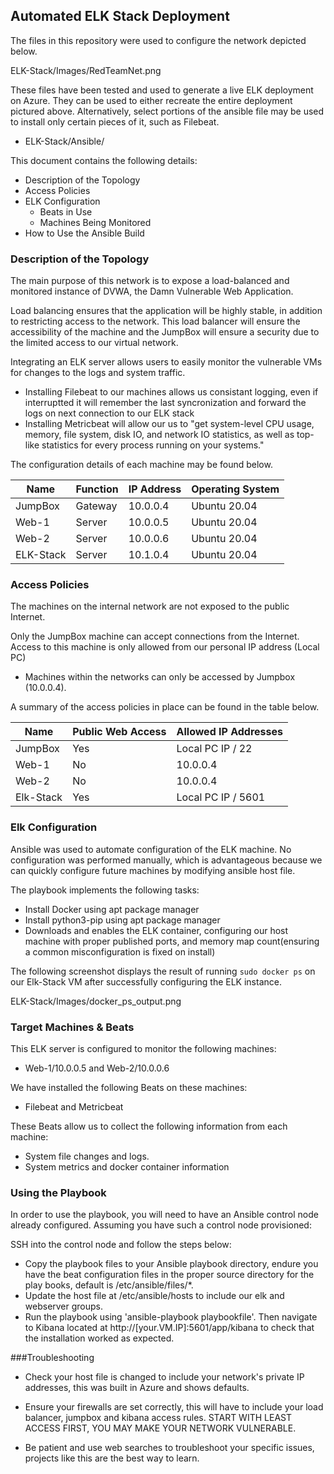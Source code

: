 ## Automated ELK Stack Deployment

The files in this repository were used to configure the network depicted below.

ELK-Stack/Images/RedTeamNet.png

These files have been tested and used to generate a live ELK deployment on Azure. They can be used to either recreate the entire deployment pictured above. Alternatively, select portions of the ansible file may be used to install only certain pieces of it, such as Filebeat.

  - ELK-Stack/Ansible/

This document contains the following details:
- Description of the Topology
- Access Policies
- ELK Configuration
  - Beats in Use
  - Machines Being Monitored
- How to Use the Ansible Build


### Description of the Topology

The main purpose of this network is to expose a load-balanced and monitored instance of DVWA, the Damn Vulnerable Web Application.

Load balancing ensures that the application will be highly stable, in addition to restricting access to the network.
This load balancer will ensure the accessibility of the machine and the JumpBox will ensure a security due to the limited access to our virtual network.

Integrating an ELK server allows users to easily monitor the vulnerable VMs for changes to the logs and system traffic.
- Installing Filebeat to our machines allows us consistant logging, even if interruptted it will remember the last syncronization and forward the logs on next connection to our ELK stack
- Installing Metricbeat will allow our us to "get system-level CPU usage, memory, file system, disk IO, and network IO statistics, as well as top-like statistics for every process running on your systems."

The configuration details of each machine may be found below.

| Name     | Function | IP Address | Operating System |
|----------|----------|------------|------------------|
| JumpBox  | Gateway  | 10.0.0.4   | Ubuntu 20.04     |
| Web-1    | Server   | 10.0.0.5   | Ubuntu 20.04     |
| Web-2    | Server   | 10.0.0.6   | Ubuntu 20.04     |
| ELK-Stack| Server   | 10.1.0.4   | Ubuntu 20.04     |

### Access Policies

The machines on the internal network are not exposed to the public Internet. 

Only the JumpBox machine can accept connections from the Internet. Access to this machine is only allowed from our personal IP address (Local PC)

- Machines within the networks can only be accessed by Jumpbox  (10.0.0.4).


A summary of the access policies in place can be found in the table below.

| Name     | Public Web Access   | Allowed IP Addresses |
|----------|---------------------|----------------------|
| JumpBox  | Yes                 | Local PC IP / 22     |
| Web-1    | No                  | 10.0.0.4             |
| Web-2    | No                  | 10.0.0.4             |
| Elk-Stack| Yes                 | Local PC IP / 5601   |

### Elk Configuration

Ansible was used to automate configuration of the ELK machine. No configuration was performed manually, which is advantageous because we can quickly configure future machines by modifying ansible host file.

The playbook implements the following tasks:
- Install Docker using apt package manager
- Install python3-pip using apt package manager
- Downloads and enables the ELK container, configuring our host machine with proper published ports, and memory map count(ensuring a common misconfiguration is fixed on install)

The following screenshot displays the result of running `sudo docker ps` on our Elk-Stack VM after successfully configuring the ELK instance.

ELK-Stack/Images/docker_ps_output.png

### Target Machines & Beats
This ELK server is configured to monitor the following machines:
- Web-1/10.0.0.5 and Web-2/10.0.0.6

We have installed the following Beats on these machines:
- Filebeat and Metricbeat

These Beats allow us to collect the following information from each machine:
- System file changes and logs.
- System metrics and docker container information

### Using the Playbook
In order to use the playbook, you will need to have an Ansible control node already configured. Assuming you have such a control node provisioned: 

SSH into the control node and follow the steps below:
- Copy the playbook files to your Ansible playbook directory, endure you have the beat configuration files in the proper source directory for the play books, default is /etc/ansible/files/*.
- Update the host file at /etc/ansible/hosts to include our elk and webserver groups.
- Run the playbook using 'ansible-playbook playbookfile'. Then navigate to Kibana located at http://[your.VM.IP]:5601/app/kibana to check that the installation worked as expected.

###Troubleshooting
- Check your host file is changed to include your network's private IP addresses, this was built in Azure and shows defaults.

- Ensure your firewalls are set correctly, this will have to include your load balancer, jumpbox and kibana access rules. START WITH LEAST ACCESS FIRST, YOU MAY MAKE YOUR NETWORK VULNERABLE.

- Be patient and use web searches to troubleshoot your specific issues, projects like this are the best way to learn. 
